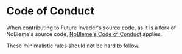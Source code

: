 Code of Conduct
===

When contributing to Future Invader's source code, as it is a fork of NoBleme's source code, [NoBleme's Code of Conduct](https://nobleme.com/pages/doc/coc) applies.

These minimalistic rules should not be hard to follow.